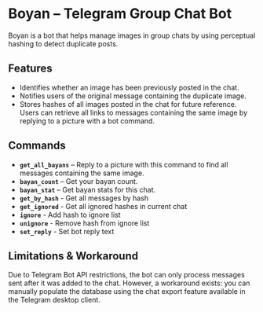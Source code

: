 # Boyan – Telegram Group Chat Bot  

Boyan is a bot that helps manage images in group chats by using perceptual hashing to detect duplicate posts.  

## Features  
- Identifies whether an image has been previously posted in the chat.  
- Notifies users of the original message containing the duplicate image.  
- Stores hashes of all images posted in the chat for future reference. Users can retrieve all links to messages containing the same image by replying to a picture with a bot command.  

## Commands  
- **`get_all_bayans`** – Reply to a picture with this command to find all messages containing the same image.  
- **`bayan_count`** – Get your bayan count.  
- **`bayan_stat`** – Get bayan stats for this chat. 
- **`get_by_hash`** - Get all messages by hash
- **`get_ignored`** - Get all ignored hashes in current chat
- **`ignore`** - Add hash to ignore list
- **`unignore`** - Remove hash from ignore list
- **`set_reply`** - Set bot reply text

## Limitations & Workaround  
Due to Telegram Bot API restrictions, the bot can only process messages sent after it was added to the chat. However, a workaround exists: you can manually populate the database using the chat export feature available in the Telegram desktop client.  
